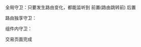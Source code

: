 <!-- 持久化存储token，完善登录功能 -->




<!-- 导航守卫 -->

全局守卫：只要发生路由变化，都能监听到
前置(路由跳转前) 后置


路由独享守卫：


组件内守卫：



交易页面完成


